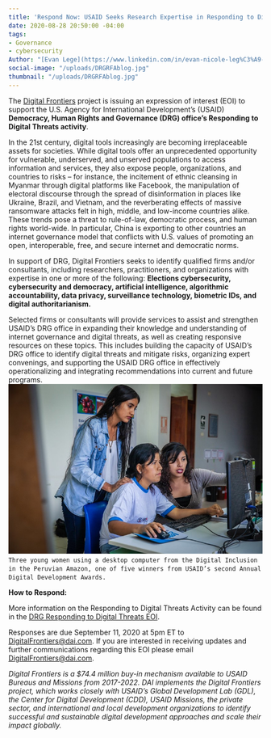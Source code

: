 ```yaml
---
title: 'Respond Now: USAID Seeks Research Expertise in Responding to Digital Threats'
date: 2020-08-28 20:50:00 -04:00
tags:
- Governance
- cybersecurity
Author: "[Evan Lege](https://www.linkedin.com/in/evan-nicole-leg%C3%A9-5a111845/)"
social-image: "/uploads/DRGRFAblog.jpg"
thumbnail: "/uploads/DRGRFAblog.jpg"
---
```


The [Digital Frontiers](https://www.dai.com/our-work/projects/worldwide-digital-frontiers-df) project is issuing an expression of interest (EOI) to support the U.S. Agency for International Development’s (USAID) **Democracy, Human Rights and Governance (DRG) office’s Responding to Digital Threats activity**.

In the 21st century, digital tools increasingly are becoming irreplaceable assets for societies. While digital tools offer an unprecedented opportunity for vulnerable, underserved, and unserved populations to access information and services, they also expose people, organizations, and countries to risks – for instance, the incitement of ethnic cleansing in Myanmar through digital platforms like Facebook, the manipulation of electoral discourse through the spread of disinformation in places like Ukraine, Brazil, and Vietnam, and the reverberating effects of massive ransomware attacks felt in high, middle, and low-income countries alike. These trends pose a threat to rule-of-law, democratic process, and human rights world-wide. In particular, China is exporting to other countries an internet governance model that conflicts with U.S. values of promoting an open, interoperable, free, and secure internet and democratic norms.
<!--more-->

In support of DRG, Digital Frontiers seeks to identify qualified firms and/or consultants, including researchers, practitioners, and organizations with expertise in one or more of the following: **Elections cybersecurity, cybersecurity and democracy, artificial intelligence, algorithmic accountability, data privacy, surveillance technology, biometric IDs, and digital authoritarianism.**

Selected firms or consultants will provide services to assist and strengthen USAID’s DRG office in expanding their knowledge and understanding of internet governance and digital threats, as well as creating responsive resources on these topics. This includes building the capacity of USAID’s DRG office to identify digital threats and mitigate risks, organizing expert convenings, and supporting the USAID DRG office in effectively operationalizing and integrating recommendations into current and future programs.
![DRGRFAblog.jpg](/uploads/DRGRFAblog.jpg)`Three young women using a desktop computer from the Digital Inclusion in the Peruvian Amazon, one of five winners from USAID’s second Annual Digital Development Awards.`

**How to Respond:**

More information on the Responding to Digital Threats Activity can be found in the [DRG Responding to Digital Threats EOI](https://drive.google.com/file/d/14BUC3Ld_wEJzqafOCZYPtKyEdQrRNT99/view).

Responses are due September 11, 2020 at 5pm ET to [DigitalFrontiers@dai.com](mailto:DigitalFrontiers@dai.com). If you are interested in receiving updates and further communications regarding this EOI please email [DigitalFrontiers@dai.com](mailto:DigitalFrontiers@dai.com).

*Digital Frontiers is a $74.4 million buy-in mechanism available to USAID Bureaus and Missions from 2017-2022. DAI implements the Digital Frontiers project, which works closely with USAID’s Global Development Lab (GDL), the Center for Digital Development (CDD), USAID Missions, the private sector, and international and local development organizations to identify successful and sustainable digital development approaches and scale their impact globally.*